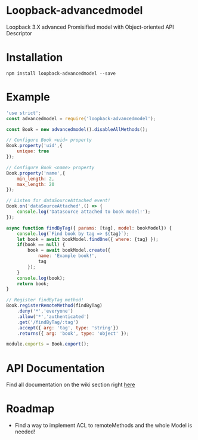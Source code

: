 # Loopback-advancedmodel
Loopback 3.X advanced Promisified model with Object-oriented API Descriptor

# Installation 

```
npm install loopback-advancedmodel --save
``` 

# Example 

```js
'use strict';
const advancedmodel = require('loopback-advancedmodel');

const Book = new advancedmodel().disableAllMethods();

// Configure Book <uid> property
Book.property('uid',{
    unique: true
});

// Configure Book <name> property
Book.property('name',{
    min_length: 2,
    max_length: 20
});

// Listen for dataSourceAttached event!
Book.on('dataSourceAttached',() => {
    console.log('Datasource attached to book model!');
});

async function findByTag({ params: [tag], model: bookModel}) {
    console.log(`Find book by tag => ${tag}`);
    let book = await bookModel.findOne({ where: {tag} });
    if(book == null) {
        book = await bookModel.create({
            name: 'Example book!',
            tag
        });
    }
    console.log(book);
    return book;
}

// Register findByTag method!
Book.registerRemoteMethod(findByTag)
    .deny('*','everyone')
    .allow('*','authenticated')
    .get('/findByTag/:tag')
    .accept({ arg: 'tag', type: 'string'})
    .returns({ arg: 'book', type: 'object' });

module.exports = Book.export();
``` 

# API Documentation

Find all documentation on the wiki section right [here](https://github.com/fraxken/loopback-advancedmodel/wiki)

# Roadmap 

- Find a way to implement ACL to remoteMethods and the whole Model is needed!